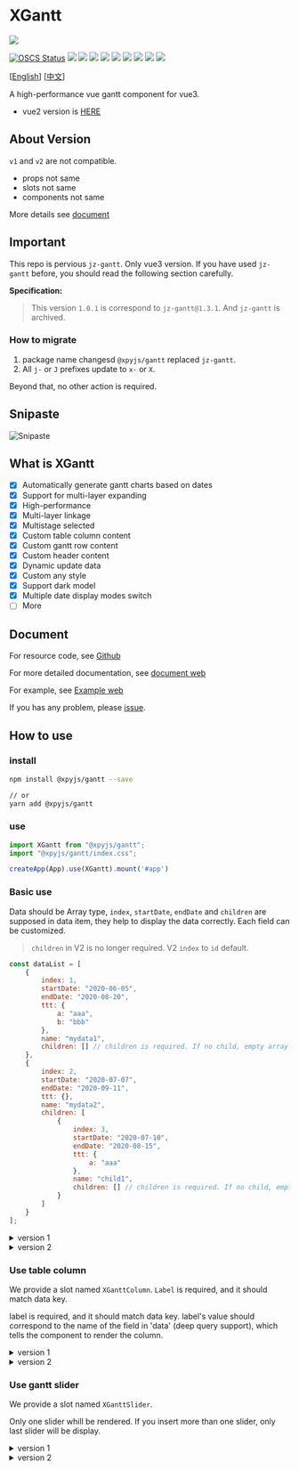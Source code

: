 # XGantt

![](./src/assets/logo.png)

[![OSCS Status](https://www.oscs1024.com/platform/badge/xpyjs/gantt.svg?size=small)](https://www.oscs1024.com/project/xpyjs/gantt?ref=badge_small) ![](https://shields.io/github/v/release/xpyjs/gantt?display_name=tag) ![](https://img.shields.io/npm/v/@xpyjs/gantt.svg) ![](https://shields.io/github/v/release/xpyjs/gantt?display_name=tag&include_prereleases&label=lastest) ![](https://badgen.net/npm/dt/@xpyjs/gantt) ![](https://img.shields.io/npm/l/@xpyjs/gantt.svg) ![](https://img.shields.io/github/actions/workflow/status/xpyjs/gantt/release.yml?branch=master) ![](https://img.shields.io/github/actions/workflow/status/xpyjs/gantt/gh-pages.yml?branch=master&label=document) ![](https://img.shields.io/github/stars/xpyjs/gantt.svg?style=social) ![](https://shields.io/github/forks/xpyjs/gantt?label=Fork&style=social)

[[English](./README.md)] [[中文](./README_cn.md)]

A high-performance vue gantt component for vue3.

- vue2 version is [HERE](https://github.com/xpyjs/gantt-vue2)

## About Version

`v1` and `v2` are not compatible.

- props not same
- slots not same
- components not same

More details see [document](https://docs.xiaopangying.com/gantt/docs)

## Important

This repo is pervious `jz-gantt`. Only vue3 version. If you have used `jz-gantt` before, you should read the following section carefully.

**Specification:**

> This version `1.0.1` is correspond to `jz-gantt@1.3.1`. And `jz-gantt` is archived.

### How to migrate

1. package name changesd `@xpyjs/gantt` replaced `jz-gantt`.
2. All `j-` or `J` prefixes update to `x-` or `X`.

Beyond that, no other action is required.

## Snipaste

![Snipaste](./public/screenshots/gantt.gif)

## What is XGantt

- [x] Automatically generate gantt charts based on dates
- [x] Support for multi-layer expanding
- [x] High-performance
- [x] Multi-layer linkage
- [x] Multistage selected
- [x] Custom table column content
- [x] Custom gantt row content
- [x] Custom header content
- [x] Dynamic update data
- [x] Custom any style
- [x] Support dark model
- [x] Multiple date display modes switch
- [ ] More

## Document

For resource code, see [Github](http://github.com/xpyjs/gantt)

For more detailed documentation, see [document web](https://docs.xiaopangying.com/gantt/docs/)

For example, see [Example web](https://docs.xiaopangying.com/gantt/demo/)

If you has any problem, please [issue](https://github.com/xpyjs/gantt/issues).

## How to use

### install

```bash
npm install @xpyjs/gantt --save

// or
yarn add @xpyjs/gantt
```

### use

```js
import XGantt from "@xpyjs/gantt";
import "@xpyjs/gantt/index.css";

createApp(App).use(XGantt).mount('#app')
```

### Basic use

Data should be Array type, `index`, `startDate`, `endDate` and `children` are supposed in data item, they help to display the data correctly. Each field can be customized.

> `children` in V2 is no longer required.
> V2 `index` to `id` default.

```js
const dataList = [
    {
        index: 1,
        startDate: "2020-06-05",
        endDate: "2020-08-20",
        ttt: {
            a: "aaa",
            b: "bbb"
        },
        name: "mydata1",
        children: [] // children is required. If no child, empty array is ok.
    },
    {
        index: 2,
        startDate: "2020-07-07",
        endDate: "2020-09-11",
        ttt: {},
        name: "mydata2",
        children: [
            {
                index: 3,
                startDate: "2020-07-10",
                endDate: "2020-08-15",
                ttt: {
                    a: "aaa"
                },
                name: "child1",
                children: [] // children is required. If no child, empty array is ok.
            }
        ]
    }
];
```

<details>
<summary>version 1</summary>

```html
<x-gantt data-index="index" :data="dataList" />
```

</details>
<details>
<summary>version 2</summary>

```html
<x-gantt data-id="index" :data="dataList" />
```

</details>

### Use table column

We provide a slot named `XGanttColumn`. `Label` is required, and it should match data key.

label is required, and it should match data key. label's value should correspond to the name of the field in 'data' (deep query support), which tells the component to render the column.

<details>
<summary>version 1</summary>

```html
<x-gantt data-index="index" :data="dataList">
  <x-gantt-column label="name" />
</x-gantt>
```

</details>
<details>
<summary>version 2</summary>

```html
<x-gantt data-id="index" :data="dataList">
  <x-gantt-column prop="name" />
</x-gantt>
```

</details>

### Use gantt slider

We provide a slot named `XGanttSlider`.

Only one slider whill be rendered. If you insert more than one slider, only last slider will be display.

<details>
<summary>version 1</summary>

```html
<x-gantt data-index="index" :data="dataList">
  <x-gantt-slider />   <!-- no render -->
  <x-gantt-slider />   <!-- will be rendered -->
</x-gantt>
```

</details>
<details>
<summary>version 2</summary>

```html
<x-gantt data-id="index" :data="dataList">
  <x-gantt-slider />   <!-- no render -->
  <x-gantt-slider />   <!-- will be rendered -->
</x-gantt>
```

## License

[MIT](./LICENSE)

